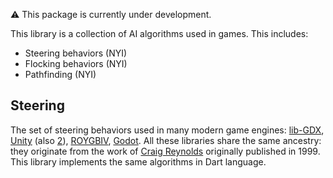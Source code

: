 
:warning: This package is currently under development.

This library is a collection of AI algorithms used in games. This includes:
  - Steering behaviors (NYI)
  - Flocking behaviors (NYI)
  - Pathfinding (NYI)


## Steering

The set of steering behaviors used in many modern game engines: [lib-GDX],
[Unity] (also [2]), [ROYGBIV], [Godot]. All these libraries share the same
ancestry: they originate from the work of [Craig Reynolds] originally published
in 1999. This library implements the same algorithms in Dart language.



[Craig Reynolds]: https://www.red3d.com/cwr/steer/gdc99/
[lib-GDX]: https://github.com/libgdx/gdx-ai
[Unity]: https://github.com/ricardojmendez/UnitySteer
[2]: https://github.com/sturdyspoon/unity-movement-ai
[tutorial]: https://gamedevelopment.tutsplus.com/series/understanding-steering-behaviors--gamedev-12732
[ROYGBIV]: https://github.com/oguzeroglu/Kompute
[Godot]: https://github.com/ricardojmendez/UnitySteer
